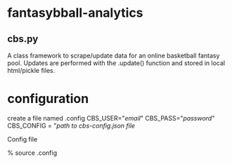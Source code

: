 # fantasybball-analytics

## cbs.py 
A class framework to scrape/update data for an online basketball fantasy pool. Updates are performed with the .update() function and stored in local html/pickle files.


# configuration
create a file named .config
CBS_USER="*email*"
CBS_PASS="*password*"
CBS_CONFIG = "*path to cbs-config.json file*

Config file 

% source .config

